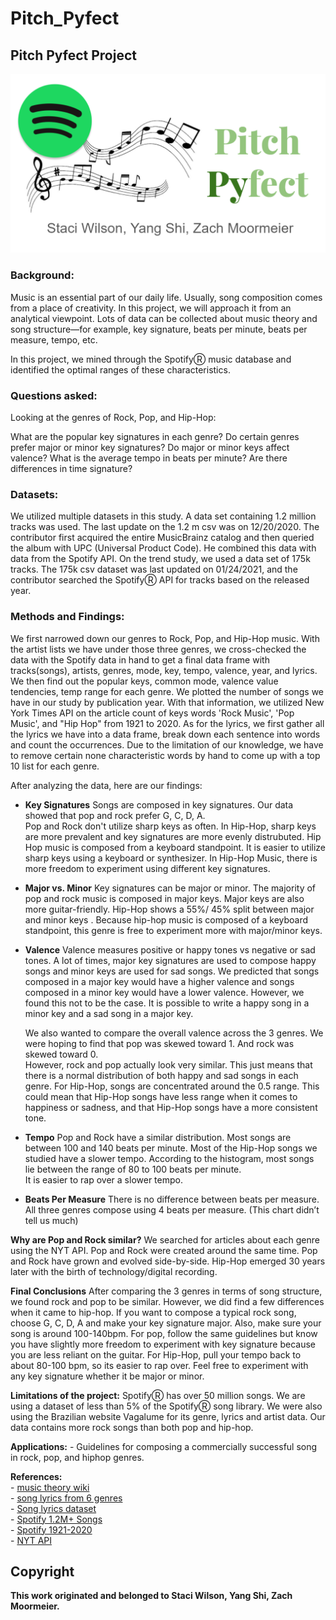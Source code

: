 # Pitch_Pyfect

## Pitch Pyfect Project
![Pitch Pyfect](Images/Pitch_Pyfect_logo.PNG)

### Background:
Music is an essential part of our daily life.  Usually, song composition comes from a place of creativity.  In this project, we will approach it from an analytical viewpoint.  Lots of data can be collected about music theory and song structure—for example, key signature, beats per minute, beats per measure, tempo, etc.   

In this project, we mined through the SpotifyⓇ music database and identified the optimal ranges of these characteristics.

### Questions asked:
Looking at the genres of Rock, Pop, and Hip-Hop:

What are the popular key signatures in each genre?
Do certain genres prefer major or minor key signatures?
Do major or minor keys affect valence?
What is the average tempo in beats per minute?
Are there differences in time signature?

### Datasets:
We utilized multiple datasets in this study. A data set containing 1.2 million tracks was used. The last update on the 1.2 m csv was on 12/20/2020. The contributor first acquired the entire MusicBrainz catalog and then queried the album with UPC (Universal Product Code).  He combined this data with data from the Spotify API. On the trend study, we used a data set of 175k tracks. The 175k csv dataset was last updated on 01/24/2021, and the contributor searched the SpotifyⓇ API for tracks based on the released year.

### Methods and Findings:
We first narrowed down our genres to Rock, Pop, and Hip-Hop music. With the artist lists we have under those three genres, we cross-checked the data with the Spotify data in hand to get a final data frame with tracks(songs), artists, genres, mode, key, tempo, valence, year, and lyrics. We then find out the popular keys, common mode, valence value tendencies, temp range for each genre. We plotted the number of songs we have in our study by publication year. With that information, we utilized New York Times API on the article count of keys words 'Rock Music', 'Pop Music', and "Hip Hop" from 1921 to 2020. As for the lyrics, we first gather all the lyrics we have into a data frame, break down each sentence into words and count the occurrences. Due to the limitation of our knowledge, we have to remove certain none characteristic words by hand to come up with a top 10 list for each genre.

After analyzing the data, here are our findings:

- **Key Signatures**
	Songs are composed in key signatures. 
	Our data showed that pop and rock prefer G, C, D, A.  
	Pop and Rock don't utilize sharp keys as often.
	In Hip-Hop, sharp keys are more prevalent and key signatures are more evenly distrubuted.
	Hip Hop music is composed from a keyboard standpoint.  It is easier to utilize sharp keys using a keyboard or synthesizer.
	In Hip-Hop Music, there is more freedom to experiment using different key signatures.
    
- **Major vs. Minor**
	Key signatures can be major or minor.
	The majority of pop and rock music is composed in major keys. 
	Major keys are also more guitar-friendly. 
	Hip-Hop shows a 55%/ 45% split between major and minor keys .
	Because hip-hop music is composed of a keyboard standpoint, this genre is free to experiment more with major/minor keys.
    
- **Valence**
	Valence measures positive or happy tones vs negative or sad tones.
	A lot of times, major key signatures are used to compose happy songs and minor keys are used for sad songs.
	We predicted that songs composed in a major key would have a higher valence and songs composed in a minor key would have a lower valence.
	However, we found this not to be the case.
	It is possible to write a happy song in a minor key and a sad song in a major key.

	We also wanted to compare the overall valence across the 3 genres.  We were hoping to find that pop was skewed toward 1.  And rock was skewed toward 0.  
	However, rock and pop actually look very similar.  This just means that there is a normal distribution of both happy and sad songs in each genre.
	For Hip-Hop, songs are concentrated around the 0.5 range.
	This could mean that Hip-Hop songs have less range when it comes to happiness or sadness, and that Hip-Hop songs have a more consistent tone.

    
- **Tempo**
	Pop and Rock have a similar distribution.  Most songs are between 100 and 140 beats per minute.
	Most of the Hip-Hop songs we studied have a slower tempo.  According to the histogram, most songs lie between the range of 80 to 100 beats per minute.  
	It is easier to rap over a slower tempo.
    
- **Beats Per Measure**
	There is no difference between beats per measure. All three genres compose using 4 beats per measure. (This chart didn’t tell us much)

**Why are Pop and Rock similar?**
	We searched for articles about each genre using the NYT API.  Pop and Rock were created around the same time. Pop and Rock have grown and evolved side-by-side.
	Hip-Hop emerged 30 years later with the birth of technology/digital recording.

**Final Conclusions**
	After comparing the 3 genres in terms of song structure, we found rock and pop to be similar.  However, we did find a few differences when it came to hip-hop.
	If you want to compose a typical rock song, choose G, C, D, A and make your key signature major.  Also, make sure your song is around 100-140bpm.
	For pop, follow the same guidelines but know you have slightly more freedom to experiment with key signature because you are less reliant on the guitar.
	For Hip-Hop, pull your tempo back to about 80-100 bpm, so its easier to rap over.
	Feel free to experiment with any key signature whether it be major or minor.

**Limitations of the project:**
	SpotifyⓇ has over 50 million songs.  We are using a dataset of less than 5% of the SpotifyⓇ song library. 
	We were also using the Brazilian website Vagalume for its genre, lyrics and artist data.
	Our data contains more rock songs than both pop and hip-hop.

**Applications:**
	- Guidelines for composing a commercially successful song in rock, pop, and hiphop genres. <br>

**References:** <br>
	- [music theory wiki](https://en.wikipedia.org/wiki/Music_theory) <br>
	- [song lyrics from 6 genres](https://www.kaggle.com/neisse/scrapped-lyrics-from-6-genres)  <br>
	- [Song lyrics dataset](https://www.kaggle.com/deepshah16/song-lyrics-dataset)  <br>
	- [Spotify 1.2M+ Songs](https://www.kaggle.com/rodolfofigueroa/spotify-12m-songs)  <br>
	- [Spotify 1921-2020](https://www.kaggle.com/yamaerenay/spotify-dataset-19212020-160k-tracks)  <br>
	- [NYT API](https://developer.nytimes.com/docs/articlesearch-product/1/overview)  <br>

## Copyright 
**This work originated and belonged to Staci Wilson, Yang Shi, Zach Moormeier.**
